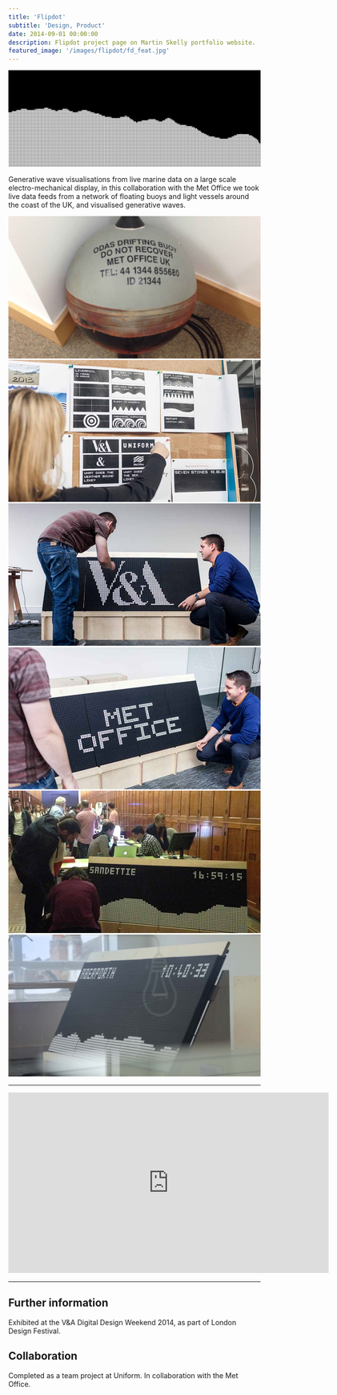 ```yaml
---
title: 'Flipdot'
subtitle: 'Design, Product'
date: 2014-09-01 00:00:00
description: Flipdot project page on Martin Skelly portfolio website.
featured_image: '/images/flipdot/fd_feat.jpg'
---
```

![](/images/flipdot/fd_animated.gif)

Generative wave visualisations from live marine data on a large scale electro-mechanical display, in this collaboration with the Met Office we took live data feeds from a network of floating buoys and light vessels around the coast of the UK, and visualised generative waves.

<div class="gallery" data-columns="3">
	<img src="/images/flipdot/fd_1.jpg">
	<img src="/images/flipdot/fd_2.jpg">
	<img src="/images/flipdot/fd_3.jpg">
	<img src="/images/flipdot/fd_4.jpg">
	<img src="/images/flipdot/fd_5.jpg">
	<img src="/images/flipdot/fd_6.jpg">
</div>

---

<iframe src="https://player.vimeo.com/video/107721104" width="640" height="360" frameborder="0" allowfullscreen></iframe>

---

## Further information
Exhibited at the V&A Digital Design Weekend 2014, as part of London Design Festival.


## Collaboration
Completed as a team project at Uniform. In collaboration with the Met Office.
